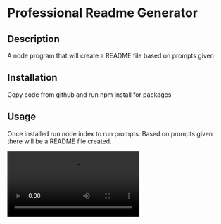 # Professional Readme Generator

## Description 

A node program that will create a README file based on prompts given


## Installation

Copy code from github and run npm install for packages


## Usage 

Once installed run node index to run prompts. Based on prompts given there will be a README file created. 

![walkthrough video](assets/Readmewalkthrough.mov)


